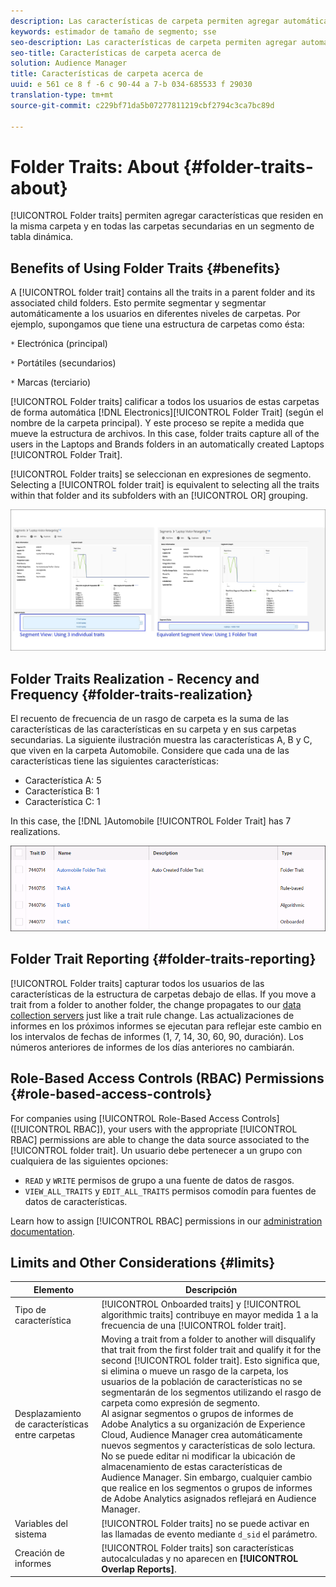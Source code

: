 ```yaml
---
description: Las características de carpeta permiten agregar automáticamente características que residen en la misma carpeta y en todas las carpetas secundarias en un segmento de tabla dinámica.
keywords: estimador de tamaño de segmento; sse
seo-description: Las características de carpeta permiten agregar automáticamente características que residen en la misma carpeta y en todas las carpetas secundarias en un segmento de tabla dinámica.
seo-title: Características de carpeta acerca de
solution: Audience Manager
title: Características de carpeta acerca de
uuid: e 561 ce 8 f -6 c 90-44 a 7-b 034-685533 f 29030
translation-type: tm+mt
source-git-commit: c229bf71da5b07277811219cbf2794c3ca7bc89d

---
```



# Folder Traits: About {#folder-traits-about}

[!UICONTROL Folder traits] permiten agregar características que residen en la misma carpeta y en todas las carpetas secundarias en un segmento de tabla dinámica.

## Benefits of Using Folder Traits {#benefits}

A [!UICONTROL folder trait] contains all the traits in a parent folder and its associated child folders. Esto permite segmentar y segmentar automáticamente a los usuarios en diferentes niveles de carpetas. Por ejemplo, supongamos que tiene una estructura de carpetas como ésta:

`*` Electrónica (principal)

`*` Portátiles (secundarios)

`*` Marcas (terciario)

[!UICONTROL Folder traits] calificar a todos los usuarios de estas carpetas de forma automática [!DNL Electronics][!UICONTROL Folder Trait] (según el nombre de la carpeta principal). Y este proceso se repite a medida que mueve la estructura de archivos. In this case, folder traits capture all of the users in the Laptops and Brands folders in an automatically created Laptops [!UICONTROL Folder Trait].

[!UICONTROL Folder traits] se seleccionan en expresiones de segmento. Selecting a [!UICONTROL folder trait] is equivalent to selecting all the traits within that folder and its subfolders with an [!UICONTROL OR] grouping.

![](assets/folder-traits-compare-border.jpg)

## Folder Traits Realization - Recency and Frequency {#folder-traits-realization}

El recuento de frecuencia de un rasgo de carpeta es la suma de las características de las características en su carpeta y en sus carpetas secundarias. La siguiente ilustración muestra las características A, B y C, que viven en la carpeta Automobile. Considere que cada una de las características tiene las siguientes características:

* Característica A: 5
* Característica B: 1
* Característica C: 1

In this case, the [!DNL ]Automobile [!UICONTROL Folder Trait] has 7 realizations.

![](assets/folder_traits_rollup_border.png)

## Folder Trait Reporting {#folder-traits-reporting}

[!UICONTROL Folder traits] capturar todos los usuarios de las características de la estructura de carpetas debajo de ellas. If you move a trait from a folder to another folder, the change propagates to our [data collection servers](../../reference/system-components/components-data-collection.md) just like a trait rule change. Las actualizaciones de informes en los próximos informes se ejecutan para reflejar este cambio en los intervalos de fechas de informes (1, 7, 14, 30, 60, 90, duración). Los números anteriores de informes de los días anteriores no cambiarán.

## Role-Based Access Controls (RBAC) Permissions {#role-based-access-controls}

For companies using [!UICONTROL Role-Based Access Controls] ([!UICONTROL RBAC]), your users with the appropriate [!UICONTROL RBAC] permissions are able to change the data source associated to the [!UICONTROL folder trait]. Un usuario debe pertenecer a un grupo con cualquiera de las siguientes opciones:

* `READ` y `WRITE` permisos de grupo a una fuente de datos de rasgos.
* `VIEW_ALL_TRAITS` y `EDIT_ALL_TRAITS` permisos comodín para fuentes de datos de características.

Learn how to assign [!UICONTROL RBAC] permissions in our [administration documentation](../../features/administration/administration-overview.md#create-group).

## Limits and Other Considerations {#limits}

| Elemento | Descripción |
|---|---|
| Tipo de característica | [!UICONTROL Onboarded traits] y [!UICONTROL algorithmic traits] contribuye en mayor medida 1 a la frecuencia de una [!UICONTROL folder trait]. |
| Desplazamiento de características entre carpetas | Moving a trait from a folder to another will disqualify that trait from the first folder trait and qualify it for the second [!UICONTROL folder trait]. Esto significa que, si elimina o mueve un rasgo de la carpeta, los usuarios de la población de características no se segmentarán de los segmentos utilizando el rasgo de carpeta como expresión de segmento. <br> Al asignar segmentos o grupos de informes de Adobe Analytics a su organización de Experience Cloud, Audience Manager crea automáticamente nuevos segmentos y características de solo lectura. No se puede editar ni modificar la ubicación de almacenamiento de estas características de Audience Manager. Sin embargo, cualquier cambio que realice en los segmentos o grupos de informes de Adobe Analytics asignados reflejará en Audience Manager. |
| Variables del sistema | [!UICONTROL Folder traits] no se puede activar en las llamadas de evento mediante `d_sid` el parámetro. |
| Creación de informes | [!UICONTROL Folder traits] son características autocalculadas y no aparecen en **[!UICONTROL Overlap Reports]**. |